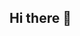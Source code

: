 ## Hi there 👋

<!--
**DevGabrielBrasil/DevGabrielBrasil** is a ✨ _special_ ✨ repository because its `README.md` (this file) appears on your GitHub profile.

Here are some ideas to get you started:

- 🔭 I’m currently working on Grupo Sollos | project manager 
- 🌱 I’m currently learning Node.JS, React and Supabese
- 💬 Ask me about JavaScript or SQL

### Best technologies 
<div>
<img src="https://cdn.jsdelivr.net/gh/devicons/devicon@latest/icons/nodejs/nodejs-original-wordmark.svg" widtd="60"/>
<img src="https://cdn.jsdelivr.net/gh/devicons/devicon@latest/icons/javascript/javascript-original.svg" /> 
<img src="https://cdn.jsdelivr.net/gh/devicons/devicon@latest/icons/react/react-original.svg" />
</div>
